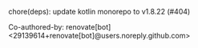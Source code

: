 chore(deps): update kotlin monorepo to v1.8.22 (#404)

Co-authored-by: renovate[bot] <29139614+renovate[bot]@users.noreply.github.com>
